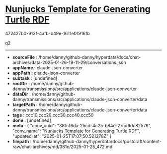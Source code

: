 # [Nunjucks Template for Generating Turtle RDF](https://claude.ai/chat/381cf6da-25cd-4c25-b84e-27cd6dc82579)

472427b0-913f-4afb-b49e-1611e01916fb

q2

---

* **sourceFile** : /home/danny/github-danny/hyperdata/docs/chat-archives/data-2025-01-26-19-11-29/conversations.json
* **appName** : claude-json-converter
* **appPath** : claude-json-converter
* **subtask** : [undefined]
* **rootDir** : /home/danny/github-danny/transmissions/src/applications/claude-json-converter
* **dataDir** : /home/danny/github-danny/transmissions/src/applications/claude-json-converter/data
* **targetPath** : /home/danny/github-danny/transmissions/src/applications/claude-json-converter/data
* **tags** : ccc10.ccc20.ccc30.ccc40.ccc50
* **done** : [undefined]
* **meta** : {
  "conv_uuid": "381cf6da-25cd-4c25-b84e-27cd6dc82579",
  "conv_name": "Nunjucks Template for Generating Turtle RDF",
  "updated_at": "2025-01-25T17:07:50.521278Z"
}
* **filepath** : /home/danny/github-danny/hyperdata/docs/postcraft/content-raw/chat-archives/md/381c/2025-01-25_472.md